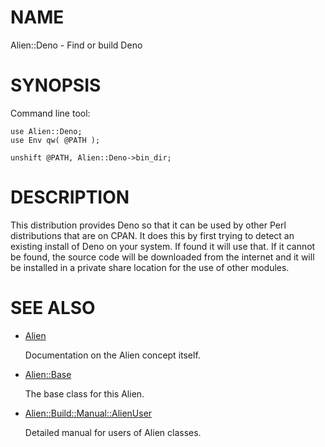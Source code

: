 # NAME

Alien::Deno - Find or build Deno

# SYNOPSIS

Command line tool:

    use Alien::Deno;
    use Env qw( @PATH );

    unshift @PATH, Alien::Deno->bin_dir;

# DESCRIPTION

This distribution provides Deno so that it can be used by other
Perl distributions that are on CPAN.  It does this by first trying to
detect an existing install of Deno on your system.  If found it
will use that.  If it cannot be found, the source code will be downloaded
from the internet and it will be installed in a private share location
for the use of other modules.

# SEE ALSO

- [Alien](https://metacpan.org/pod/Alien)

    Documentation on the Alien concept itself.

- [Alien::Base](https://metacpan.org/pod/Alien%3A%3ABase)

    The base class for this Alien.

- [Alien::Build::Manual::AlienUser](https://metacpan.org/pod/Alien%3A%3ABuild%3A%3AManual%3A%3AAlienUser)

    Detailed manual for users of Alien classes.
